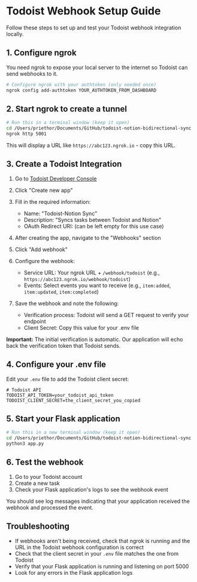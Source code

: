 # Todoist Webhook Setup Guide

Follow these steps to set up and test your Todoist webhook integration locally.

## 1. Configure ngrok

You need ngrok to expose your local server to the internet so Todoist can send webhooks to it.

```bash
# Configure ngrok with your authtoken (only needed once)
ngrok config add-authtoken YOUR_AUTHTOKEN_FROM_DASHBOARD
```

## 2. Start ngrok to create a tunnel

```bash
# Run this in a terminal window (keep it open)
cd /Users/priethor/Documents/GitHub/todoist-notion-bidirectional-sync
ngrok http 5001
```

This will display a URL like `https://abc123.ngrok.io` - copy this URL.

## 3. Create a Todoist Integration

1. Go to [Todoist Developer Console](https://developer.todoist.com/appconsole.html)
2. Click "Create new app"
3. Fill in the required information:
   - Name: "Todoist-Notion Sync"
   - Description: "Syncs tasks between Todoist and Notion"
   - OAuth Redirect URI: (can be left empty for this use case)

4. After creating the app, navigate to the "Webhooks" section
5. Click "Add webhook"
6. Configure the webhook:
   - Service URL: Your ngrok URL + `/webhook/todoist` (e.g., `https://abc123.ngrok.io/webhook/todoist`)
   - Events: Select events you want to receive (e.g., `item:added`, `item:updated`, `item:completed`)

7. Save the webhook and note the following:
   - Verification process: Todoist will send a GET request to verify your endpoint
   - Client Secret: Copy this value for your .env file

**Important:** The initial verification is automatic. Our application will echo back the verification token that Todoist sends.

## 4. Configure your .env file

Edit your `.env` file to add the Todoist client secret:

```
# Todoist API
TODOIST_API_TOKEN=your_todoist_api_token
TODOIST_CLIENT_SECRET=the_client_secret_you_copied
```

## 5. Start your Flask application

```bash
# Run this in a new terminal window (keep it open)
cd /Users/priethor/Documents/GitHub/todoist-notion-bidirectional-sync
python3 app.py
```

## 6. Test the webhook

1. Go to your Todoist account
2. Create a new task
3. Check your Flask application's logs to see the webhook event

You should see log messages indicating that your application received the webhook and processed the event.

## Troubleshooting

- If webhooks aren't being received, check that ngrok is running and the URL in the Todoist webhook configuration is correct
- Check that the client secret in your `.env` file matches the one from Todoist
- Verify that your Flask application is running and listening on port 5000
- Look for any errors in the Flask application logs